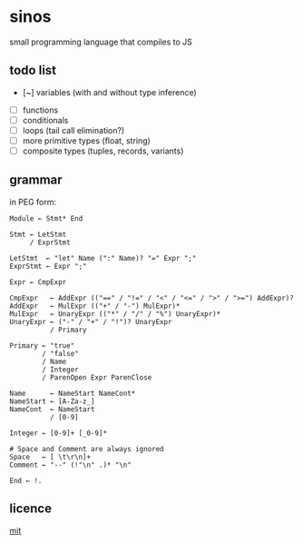 # sinos

small programming language that compiles to JS

## todo list

- [~] variables (with and without type inference)
- [ ] functions
- [ ] conditionals
- [ ] loops (tail call elimination?)
- [ ] more primitive types (float, string)
- [ ] composite types (tuples, records, variants)

## grammar

in PEG form:

```text
Module ← Stmt* End

Stmt ← LetStmt
     / ExprStmt

LetStmt  ← "let" Name (":" Name)? "=" Expr ";"
ExprStmt ← Expr ";"

Expr ← CmpExpr

CmpExpr   ← AddExpr (("==" / "!=" / "<" / "<=" / ">" / ">=") AddExpr)?
AddExpr   ← MulExpr (("+" / "-") MulExpr)*
MulExpr   ← UnaryExpr (("*" / "/" / "%") UnaryExpr)*
UnaryExpr ← ("-" / "+" / "!")? UnaryExpr
          / Primary

Primary ← "true"
        / "false"
        / Name
        / Integer
        / ParenOpen Expr ParenClose

Name      ← NameStart NameCont*
NameStart ← [A-Za-z_]
NameCont  ← NameStart
          / [0-9]

Integer ← [0-9]+ [_0-9]*

# Space and Comment are always ignored
Space   ← [ \t\r\n]+
Comment ← "--" (!"\n" .)* "\n" 

End ← !.
```

## licence

[mit](LICENSE.txt)
